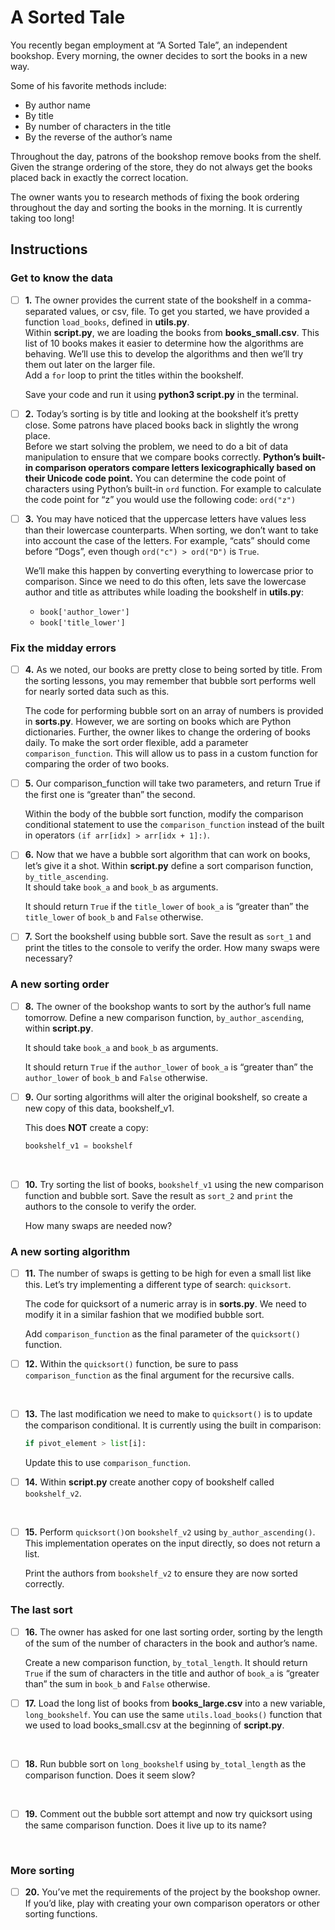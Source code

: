 # A Sorted Tale
You recently began employment at “A Sorted Tale”, an independent bookshop. Every morning, the owner decides to sort the books in a new way.

Some of his favorite methods include:
- By author name
- By title
- By number of characters in the title
- By the reverse of the author’s name


Throughout the day, patrons of the bookshop remove books from the shelf. Given the strange ordering of the store, they do not always get the books placed back in exactly the correct location.

The owner wants you to research methods of fixing the book ordering throughout the day and sorting the books in the morning. It is currently taking too long!


## Instructions

### Get to know the data

- [ ] **1.** The owner provides the current state of the bookshelf in a comma-separated values, or csv, file. To get you started, we have provided a function `load_books`, defined in **utils.py**.<br>
    Within **script.py**, we are loading the books from **books_small.csv**. This list of 10 books makes it easier to determine how the algorithms are behaving. We’ll use this to develop the algorithms and then we’ll try them out later on the larger file.<br>
    Add a `for` loop to print the titles within the bookshelf.
    <br>

    Save your code and run it using **python3 script.py** in the terminal.
    <br>


- [ ] **2.** Today’s sorting is by title and looking at the bookshelf it’s pretty close. Some patrons have placed books back in slightly the wrong place.<br>
    Before we start solving the problem, we need to do a bit of data manipulation to ensure that we compare books correctly. **Python’s built-in comparison operators compare letters lexicographically based on their Unicode code point.** You can determine the code point of characters using Python’s built-in `ord` function. For example to calculate the code point for “z” you would use the following code: `ord("z")` 
    <br>


- [ ] **3.** You may have noticed that the uppercase letters have values less than their lowercase counterparts. When sorting, we don’t want to take into account the case of the letters. For example, “cats” should come before “Dogs”, even though `ord("c") > ord("D")` is `True`. <br>

    We’ll make this happen by converting everything to lowercase prior to comparison. Since we need to do this often, lets save the lowercase author and title as attributes while loading the bookshelf in **utils.py**: <br>
    - `book['author_lower']`
    - `book['title_lower']`


### Fix the midday errors

- [ ] **4.** As we noted, our books are pretty close to being sorted by title. From the sorting lessons, you may remember that bubble sort performs well for nearly sorted data such as this.

    The code for performing bubble sort on an array of numbers is provided in **sorts.py**. However, we are sorting on books which are Python dictionaries. Further, the owner likes to change the ordering of books daily. To make the sort order flexible, add a parameter `comparison_function`. This will allow us to pass in a custom function for comparing the order of two books.
    <br>

- [ ] **5.** Our comparison_function will take two parameters, and return True if the first one is “greater than” the second.

    Within the body of the bubble sort function, modify the comparison conditional statement to use the `comparison_function` instead of the built in operators `(if arr[idx] > arr[idx + 1]:)`.
    <br>


- [ ] **6.** Now that we have a bubble sort algorithm that can work on books, let’s give it a shot. Within **script.py** define a sort comparison function, `by_title_ascending`.<br>
    It should take `book_a` and `book_b` as arguments. 
    <br>

    It should return `True` if the `title_lower` of `book_a` is “greater than” the `title_lower` of `book_b` and `False` otherwise.
    <br>    


- [ ] **7.** Sort the bookshelf using bubble sort. Save the result as `sort_1` and print the titles to the console to verify the order. 
    How many swaps were necessary? 
    <br>


### A new sorting order

- [ ] **8.** The owner of the bookshop wants to sort by the author’s full name tomorrow. Define a new comparison function, `by_author_ascending`, within **script.py**. 
    <br>

    It should take `book_a` and `book_b` as arguments.
    <br>

    It should return `True` if the `author_lower` of `book_a` is “greater than” the `author_lower` of `book_b` and `False` otherwise.
    <br>

- [ ] **9.** Our sorting algorithms will alter the original bookshelf, so create a new copy of this data, bookshelf_v1.

    This does **NOT** create a copy:
    ```py
    bookshelf_v1 = bookshelf
    ```
    <br>

- [ ] **10.** Try sorting the list of books, `bookshelf_v1` using the new comparison function and bubble sort. Save the result as `sort_2` and `print` the authors to the console to verify the order.

    How many swaps are needed now?


### A new sorting algorithm

- [ ] **11.** The number of swaps is getting to be high for even a small list like this. Let’s try implementing a different type of search: `quicksort`.
    <br>

    The code for quicksort of a numeric array is in **sorts.py**. We need to modify it in a similar fashion that we modified bubble sort.
    <br>

    Add `comparison_function` as the final parameter of the `quicksort()` function.
    <br>


- [ ] **12.** Within the `quicksort()` function, be sure to pass `comparison_function` as the final argument for the recursive calls.
<br>

- [ ] **13.** The last modification we need to make to `quicksort()` is to update the comparison conditional. It is currently using the built in comparison:
    ```py
    if pivot_element > list[i]:
    ```
    Update this to use `comparison_function`.
    <br>


- [ ] **14.** Within **script.py** create another copy of bookshelf called `bookshelf_v2`.
<br>


- [ ] **15.** Perform `quicksort()`on `bookshelf_v2` using `by_author_ascending()`. This implementation operates on the input directly, so does not return a list. 
    <br>

    Print the authors from `bookshelf_v2` to ensure they are now sorted correctly.


### The last sort

- [ ] **16.** The owner has asked for one last sorting order, sorting by the length of the sum of the number of characters in the book and author’s name.
    <br>

    Create a new comparison function, `by_total_length`. It should return `True` if the sum of characters in the title and author of `book_a` is “greater than” the sum in `book_b` and `False` otherwise.
    <br>


- [ ] **17.** Load the long list of books from **books_large.csv** into a new variable, `long_bookshelf`. You can use the same `utils.load_books()` function that we used to load books_small.csv at the beginning of **script.py**.
<br>


- [ ] **18.** Run bubble sort on `long_bookshelf` using `by_total_length` as the comparison function. Does it seem slow?
<br>


- [ ] **19.** Comment out the bubble sort attempt and now try quicksort using the same comparison function. Does it live up to its name?
<br>


### More sorting

- [ ] **20.** You’ve met the requirements of the project by the bookshop owner. If you’d like, play with creating your own comparison operators or other sorting functions.
